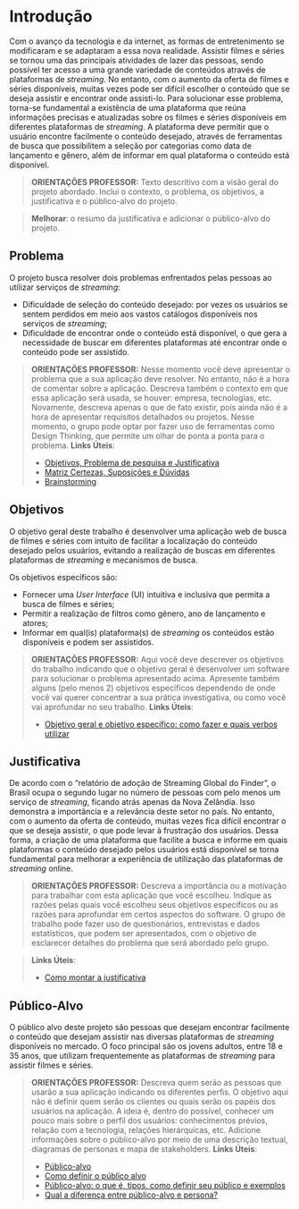 # Introdução

Com o avanço da tecnologia e da internet, as formas de entretenimento se modificaram e se adaptaram a essa nova realidade. Assistir filmes e séries se tornou uma das principais atividades de lazer das pessoas, sendo possível ter acesso a uma grande variedade de conteúdos através de plataformas de *streaming*. No entanto, com o aumento da oferta de filmes e séries disponíveis, muitas vezes pode ser difícil escolher o conteúdo que se deseja assistir e encontrar onde assisti-lo.
Para solucionar esse problema, torna-se fundamental a existência de uma plataforma que reúna informações precisas e atualizadas sobre os filmes e séries disponíveis em diferentes plataformas de *streaming*. A plataforma deve permitir que o usuário encontre facilmente o conteúdo desejado, através de ferramentas de busca que possibilitem a seleção por categorias como data de lançamento e gênero, além de informar em qual plataforma o conteúdo está disponível.

> **ORIENTAÇÕES PROFESSOR:**
> Texto descritivo com a visão geral do projeto abordado. Inclui o contexto, o problema, os objetivos, a justificativa e o público-alvo do projeto.

> **Melhorar**: o resumo da justificativa e adicionar o público-alvo do projeto.
## Problema

O projeto busca resolver dois problemas enfrentados pelas pessoas ao utilizar serviços de *streaming*:
- Dificuldade de seleção do conteúdo desejado: por vezes os usuários se sentem perdidos em meio aos vastos catálogos disponíveis nos serviços de *streaming*;
- Dificuldade de encontrar onde o conteúdo está disponível, o que gera a necessidade de buscar em diferentes plataformas até encontrar onde o conteúdo pode ser assistido.


> **ORIENTAÇÕES PROFESSOR:**
> Nesse momento você deve apresentar o problema que a sua aplicação deve  resolver. No entanto, não é a hora de comentar sobre a aplicação.
> Descreva também o contexto em que essa aplicação será usada, se  houver: empresa, tecnologias, etc. Novamente, descreva apenas o que de  fato existir, pois ainda não é a hora de apresentar requisitos  detalhados ou projetos.
> Nesse momento, o grupo pode optar por fazer uso  de ferramentas como Design Thinking, que permite um olhar de ponta a ponta para o problema.
> **Links Úteis**:
> - [Objetivos, Problema de pesquisa e Justificativa](https://medium.com/@versioparole/objetivos-problema-de-pesquisa-e-justificativa-c98c8233b9c3)
> - [Matriz Certezas, Suposições e Dúvidas](https://medium.com/educa%C3%A7%C3%A3o-fora-da-caixa/matriz-certezas-suposi%C3%A7%C3%B5es-e-d%C3%BAvidas-fa2263633655)
> - [Brainstorming](https://www.euax.com.br/2018/09/brainstorming/)

## Objetivos

O objetivo geral deste trabalho é desenvolver uma aplicação web de busca de filmes e séries com intuito de facilitar a localização do conteúdo desejado pelos usuários, evitando a realização de buscas em diferentes plataformas de *streaming* e mecanismos de busca.

Os objetivos específicos são:
- Fornecer uma *User Interface* (UI) intuitiva e inclusiva que permita a busca de filmes e séries;
- Permitir a realização de filtros como gênero, ano de lançamento e atores;
- Informar em qual(is) plataforma(s) de *streaming* os conteúdos estão disponíveis e podem ser assistidos.


> **ORIENTAÇÕES PROFESSOR:**
> Aqui você deve descrever os objetivos do trabalho indicando que o objetivo geral é desenvolver um software para solucionar o problema apresentado acima. 
> Apresente também alguns (pelo menos 2) objetivos específicos dependendo de onde você vai querer concentrar a sua prática investigativa, ou como você vai aprofundar no seu trabalho.
> **Links Úteis**:
> - [Objetivo geral e objetivo específico: como fazer e quais verbos utilizar](https://blog.mettzer.com/diferenca-entre-objetivo-geral-e-objetivo-especifico/)

## Justificativa

De acordo com o “relatório de adoção de Streaming Global do Finder”, o Brasil ocupa o segundo lugar no número de pessoas com pelo menos um serviço de *streaming*, ficando atrás apenas da Nova Zelândia. Isso demonstra a importância e a relevância deste setor no país. No entanto, com o aumento da oferta de conteúdo, muitas vezes fica difícil encontrar o que se deseja assistir, o que pode levar à frustração dos usuários.
Dessa forma, a criação de uma plataforma que facilite a busca e informe em quais plataformas o conteúdo desejado pelos usuários está disponível se torna fundamental para melhorar a experiência de utilização das plataformas de *streaming* online.


> **ORIENTAÇÕES PROFESSOR:**
> Descreva a importância ou a motivação para trabalhar com esta aplicação que você escolheu. Indique as razões pelas quais você escolheu seus objetivos específicos ou as razões para aprofundar em certos aspectos do software.
> O grupo de trabalho pode fazer uso de questionários, entrevistas e dados estatísticos, que podem ser apresentados, com o objetivo de esclarecer detalhes do problema que será abordado pelo grupo.

> **Links Úteis**:
> - [Como montar a justificativa](https://guiadamonografia.com.br/como-montar-justificativa-do-tcc/)

## Público-Alvo

O público alvo deste projeto são pessoas que desejam encontrar facilmente o conteúdo que desejam assistir nas diversas plataformas de *streaming* disponíveis no mercado. O foco principal são os jovens adultos, entre 18 e 35 anos, que utilizam frequentemente as plataformas de *streaming* para assistir filmes e séries.


> **ORIENTAÇÕES PROFESSOR:**
> Descreva quem serão as pessoas que usarão a sua aplicação indicando os diferentes perfis. O objetivo aqui não é definir quem serão os clientes ou quais serão os papéis dos usuários na aplicação. A ideia é, dentro do possível, conhecer um pouco mais sobre o perfil dos usuários: conhecimentos prévios, relação com a tecnologia, relações hierárquicas, etc.
> Adicione informações sobre o público-alvo por meio de uma descrição textual, diagramas de personas e mapa de stakeholders.
> **Links Úteis**:
> - [Público-alvo](https://blog.hotmart.com/pt-br/publico-alvo/)
> - [Como definir o público alvo](https://exame.com/pme/5-dicas-essenciais-para-definir-o-publico-alvo-do-seu-negocio/)
> - [Público-alvo: o que é, tipos, como definir seu público e exemplos](https://klickpages.com.br/blog/publico-alvo-o-que-e/)
> - [Qual a diferença entre público-alvo e persona?](https://rockcontent.com/blog/diferenca-publico-alvo-e-persona/)
